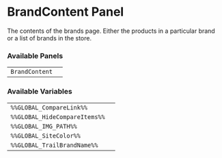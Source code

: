 # BrandContent Panel

The contents of the brands page. Either the products in a particular brand or a list of brands in the store.

### Available Panels
|||
|---|---|
| `BrandContent` |

### Available Variables
|||
|---|---|
| `%%GLOBAL_CompareLink%%` |
| `%%GLOBAL_HideCompareItems%%` |
| `%%GLOBAL_IMG_PATH%%` |
| `%%GLOBAL_SiteColor%%` |
| `%%GLOBAL_TrailBrandName%%` |

